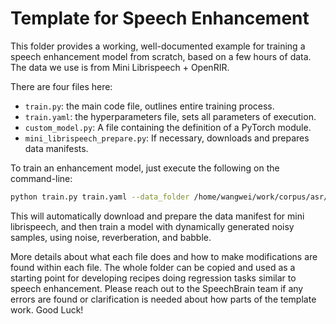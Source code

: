 # Template for Speech Enhancement

This folder provides a working, well-documented example for training
a speech enhancement model from scratch, based on a few hours of
data. The data we use is from Mini Librispeech + OpenRIR.

There are four files here:

* `train.py`: the main code file, outlines entire training process.
* `train.yaml`: the hyperparameters file, sets all parameters of execution.
* `custom_model.py`: A file containing the definition of a PyTorch module.
* `mini_librispeech_prepare.py`: If necessary, downloads and prepares data
    manifests.

To train an enhancement model, just execute the following on the command-line:

```bash
python train.py train.yaml --data_folder /home/wangwei/work/corpus/asr/MiniLibriSpeech --rir_folder /home/wangwei/work/corpus/RIR
```

This will automatically download and prepare the data manifest for mini
librispeech, and then train a model with dynamically generated noisy
samples, using noise, reverberation, and babble.

More details about what each file does and how to make modifications
are found within each file. The whole folder can be copied and used
as a starting point for developing recipes doing regression tasks
similar to speech enhancement. Please reach out to the SpeechBrain
team if any errors are found or clarification is needed about how
parts of the template work. Good Luck!
